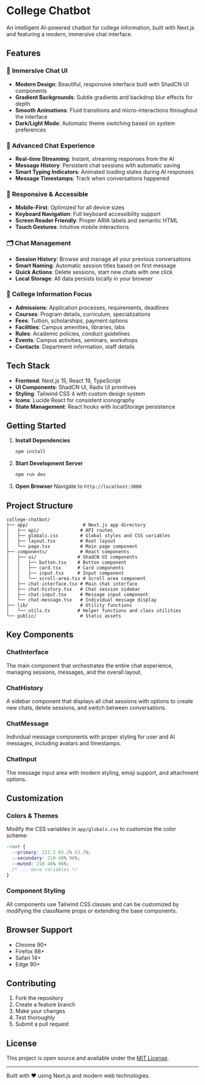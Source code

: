 # College Chatbot

An intelligent AI-powered chatbot for college information, built with Next.js and featuring a modern, immersive chat interface.

## Features

### 🎨 **Immersive Chat UI**
- **Modern Design**: Beautiful, responsive interface built with ShadCN UI components
- **Gradient Backgrounds**: Subtle gradients and backdrop blur effects for depth
- **Smooth Animations**: Fluid transitions and micro-interactions throughout the interface
- **Dark/Light Mode**: Automatic theme switching based on system preferences

### 💬 **Advanced Chat Experience**
- **Real-time Streaming**: Instant, streaming responses from the AI
- **Message History**: Persistent chat sessions with automatic saving
- **Smart Typing Indicators**: Animated loading states during AI responses
- **Message Timestamps**: Track when conversations happened

### 📱 **Responsive & Accessible**
- **Mobile-First**: Optimized for all device sizes
- **Keyboard Navigation**: Full keyboard accessibility support
- **Screen Reader Friendly**: Proper ARIA labels and semantic HTML
- **Touch Gestures**: Intuitive mobile interactions

### 🗂️ **Chat Management**
- **Session History**: Browse and manage all your previous conversations
- **Smart Naming**: Automatic session titles based on first message
- **Quick Actions**: Delete sessions, start new chats with one click
- **Local Storage**: All data persists locally in your browser

### 🎯 **College Information Focus**
- **Admissions**: Application processes, requirements, deadlines
- **Courses**: Program details, curriculum, specializations
- **Fees**: Tuition, scholarships, payment options
- **Facilities**: Campus amenities, libraries, labs
- **Rules**: Academic policies, conduct guidelines
- **Events**: Campus activities, seminars, workshops
- **Contacts**: Department information, staff details

## Tech Stack

- **Frontend**: Next.js 15, React 19, TypeScript
- **UI Components**: ShadCN UI, Radix UI primitives
- **Styling**: Tailwind CSS 4 with custom design system
- **Icons**: Lucide React for consistent iconography
- **State Management**: React hooks with localStorage persistence

## Getting Started

1. **Install Dependencies**
   ```bash
   npm install
   ```

2. **Start Development Server**
   ```bash
   npm run dev
   ```

3. **Open Browser**
   Navigate to `http://localhost:3000`

## Project Structure

```
college-chatbot/
├── app/                    # Next.js app directory
│   ├── api/               # API routes
│   ├── globals.css        # Global styles and CSS variables
│   ├── layout.tsx         # Root layout
│   └── page.tsx           # Main page component
├── components/            # React components
│   ├── ui/               # ShadCN UI components
│   │   ├── button.tsx    # Button component
│   │   ├── card.tsx      # Card components
│   │   ├── input.tsx     # Input component
│   │   └── scroll-area.tsx # Scroll area component
│   ├── chat-interface.tsx # Main chat interface
│   ├── chat-history.tsx   # Chat session sidebar
│   ├── chat-input.tsx     # Message input component
│   └── chat-message.tsx   # Individual message display
├── lib/                   # Utility functions
│   └── utils.ts          # Helper functions and class utilities
└── public/                # Static assets
```

## Key Components

### ChatInterface
The main component that orchestrates the entire chat experience, managing sessions, messages, and the overall layout.

### ChatHistory
A sidebar component that displays all chat sessions with options to create new chats, delete sessions, and switch between conversations.

### ChatMessage
Individual message components with proper styling for user and AI messages, including avatars and timestamps.

### ChatInput
The message input area with modern styling, emoji support, and attachment options.

## Customization

### Colors & Themes
Modify the CSS variables in `app/globals.css` to customize the color scheme:

```css
:root {
  --primary: 221.2 83.2% 53.3%;
  --secondary: 210 40% 96%;
  --muted: 210 40% 96%;
  /* ... more variables */
}
```

### Component Styling
All components use Tailwind CSS classes and can be customized by modifying the className props or extending the base components.

## Browser Support

- Chrome 90+
- Firefox 88+
- Safari 14+
- Edge 90+

## Contributing

1. Fork the repository
2. Create a feature branch
3. Make your changes
4. Test thoroughly
5. Submit a pull request

## License

This project is open source and available under the [MIT License](LICENSE).

---

Built with ❤️ using Next.js and modern web technologies.
